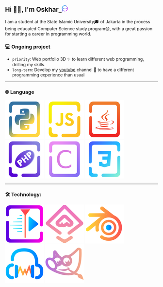 ## Hi 👋🏼, I'm Oskhar<a href="https://moskhar.my.id">&nbsp;&nbsp;<img width="22" src="docs/img/massage.svg"></img></a>
I am a student at the State Islamic University🎓 of Jakarta in the process being educated Computer Science study program😊, with a great passion for starting a career in programming world.

### 💻 Ongoing project

- `priority`: Web portfolio 3D ✨ to learn different web programming, drilling my skills.
- `long-term`: Develop my [youtube](https://www.youtube.com/@grtrick__) channel 🎥 to have a different programming experience than usual

------

### 🌐 Language
[![Python](./docs/img/Language/candy_img/python.svg)](https://github.com/MuhamadOskhar?tab=repositories&language=python) [![JavaScript](./docs/img/Language/candy_img/javascript.svg)](https://github.com/MuhamadOskhar?tab=repositories&language=javascript) [![Java](./docs/img/Language/candy_img/java.svg)](https://github.com/MuhamadOskhar?tab=repositories&language=java) [![PHP](./docs/img/Language/candy_img/php3.svg)](https://github.com/MuhamadOskhar?tab=repositories&language=php) [![C](./docs/img/Language/candy_img/csrc.svg)](https://github.com/MuhamadOskhar?tab=repositories&language=c) [![CSS](./docs/img/Language/candy_img/css.svg)](https://github.com/MuhamadOskhar?tab=repositories&language=css)

------

### 🛠️ Technology:
[![KDENLIVE](./docs/img/kdenlive.svg)](./docs/blog/kdenlive.md) [![INKSCAPE](./docs/img/inkscape.svg)](./docs/blog/inkscape.md) [![BLENDER](./docs/img/blender.svg)](./docs/blog/blender.md) [![AUDACITY](./docs/img/audacity.svg)](./docs/blog/audacity.md) [![GIMP](./docs/img/gimp.svg)](./docs/blog/gimp.md)

<br/>